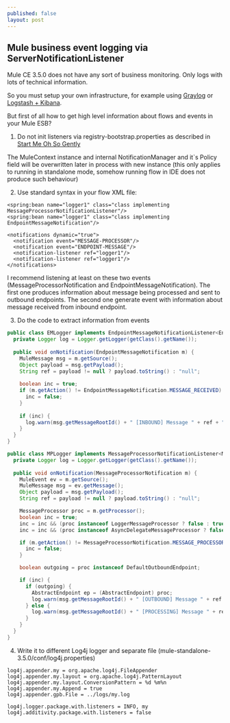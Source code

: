 ```yaml
---
published: false
layout: post
---
```

## Mule business event logging via ServerNotificationListener

Mule CE 3.5.0 does not have any sort of business monitoring. Only logs with lots of technical information.

So you must setup your own infrastructure, for example using [Graylog](http://graylog.org/) or [Logstash + Kibana](http://thepracticalsysadmin.com/introduction-to-logstashelasticsearchkibana/).

But first of all how to get high level information about flows and events in your Mule ESB?

1) Do not init listeners via registry-bootstrap.properties as described in [Start Me Oh So Gently](http://blogs.mulesoft.org/start-me-oh-so-gently/)

The MuleContext instance and internal NotificationManager and it`s Policy field will be overwritten later in process with new instance (this only applies to running in standalone mode, somehow running flow in IDE does not produce such behaviour)

2) Use standard syntax in your flow XML file:

```
<spring:bean name="logger1" class="class implementing MessageProcessorNotificationListener"/>
<spring:bean name="logger1" class="class implementing EndpointMessageNotification"/>

<notifications dynamic="true">
  <notification event="MESSAGE-PROCESSOR"/>
  <notification event="ENDPOINT-MESSAGE"/>
  <notification-listener ref="logger1"/>
  <notification-listener ref="logger1"/>
</notifications>
```

I recommend listening at least on these two events (MessageProcessorNotification and EndpointMessageNotification). The first one produces information about message being processed and sent to outbound endpoints. The second one generate event with information about message received from inbound endpoint.

3) Do the code to extract information from events


```java
public class EMLogger implements EndpointMessageNotificationListener<EndpointMessageNotification> {
  private Logger log = Logger.getLogger(getClass().getName());
  
  public void onNotification(EndpointMessageNotification m) {
    MuleMessage msg = m.getSource();  
    Object payload = msg.getPayload();
    String ref = payload != null ? payload.toString() : "null";
  
    boolean inc = true;
    if (m.getAction() != EndpointMessageNotification.MESSAGE_RECEIVED) {
      inc = false;
    }
  
    if (inc) {
      log.warn(msg.getMessageRootId() + " [INBOUND] Message " + ref + " <- " + m.getEndpoint());
    }
  }
}

public class MPLogger implements MessageProcessorNotificationListener<MessageProcessorNotification> {
  private Logger log = Logger.getLogger(getClass().getName());
  
  public void onNotification(MessageProcessorNotification m) {
    MuleEvent ev = m.getSource();
    MuleMessage msg = ev.getMessage();
    Object payload = msg.getPayload();
    String ref = payload != null ? payload.toString() : "null";

    MessageProcessor proc = m.getProcessor();
    boolean inc = true;
    inc = inc && (proc instanceof LoggerMessageProcessor ? false : true); 
    inc = inc && (proc instanceof AsyncDelegateMessageProcessor ? false : true);

    if (m.getAction() != MessageProcessorNotification.MESSAGE_PROCESSOR_PRE_INVOKE) {
      inc = false;
    }

    boolean outgoing = proc instanceof DefaultOutboundEndpoint;

    if (inc) {
      if (outgoing) {
        AbstractEndpoint ep = (AbstractEndpoint) proc;
        log.warn(msg.getMessageRootId() + " [OUTBOUND] Message " + ref + " -> " + ep.getEndpointURI());
      } else {
        log.warn(msg.getMessageRootId() + " [PROCESSING] Message " + ref + " <> " + proc.getClass().getSimpleName());
      }
    }
  }
}
```

4) Write it to different Log4j logger and separate file (mule-standalone-3.5.0/conf/log4j.properties)

```
log4j.appender.my = org.apache.log4j.FileAppender
log4j.appender.my.layout = org.apache.log4j.PatternLayout
log4j.appender.my.layout.ConversionPattern = %d %m%n
log4j.appender.my.Append = true
log4j.appender.gpb.File = ../logs/my.log

log4j.logger.package.with.listeners = INFO, my
log4j.additivity.package.with.listeners = false
```
